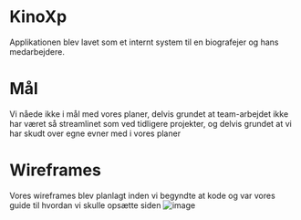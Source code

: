 # KinoXp
Applikationen blev lavet som et internt system til en biografejer og hans medarbejdere. 

# Mål
Vi nåede ikke i mål med vores planer, delvis grundet at team-arbejdet ikke har været så streamlinet som ved tidligere projekter, og delvis grundet at vi har skudt over egne evner med i vores planer

# Wireframes
Vores wireframes blev planlagt inden vi begyndte at kode og var vores guide til hvordan vi skulle opsætte siden
![image](https://github.com/Kea3f/KinoXp/assets/113134845/1285410b-6c7b-44c3-8546-3ddd68f30844)

